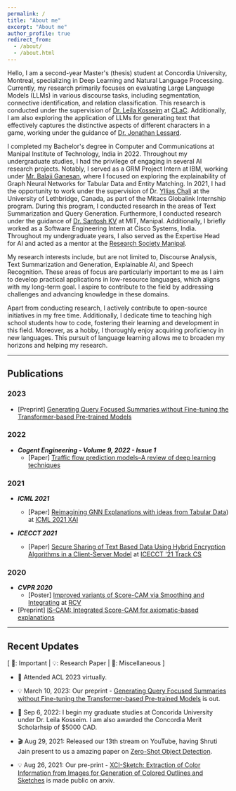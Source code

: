 ```yaml
---
permalink: /
title: "About me"
excerpt: "About me"
author_profile: true
redirect_from: 
  - /about/
  - /about.html
---
```


Hello, I am a second-year Master's (thesis) student at Concordia University, Montreal, specializing in Deep Learning and Natural Language Processing. Currently, my research primarily focuses on evaluating Large Language Models (LLMs) in various discourse tasks, including segmentation, connective identification, and relation classification. This research is conducted under the supervision of [Dr. Leila Kosseim](https://users.encs.concordia.ca/~kosseim/) at [CLaC](https://www.concordia.ca/ginacody/computer-science-software-eng/research/groups/computational-linguistics.html). Additionally, I am also exploring the application of LLMs for generating text that effectively captures the distinctive aspects of different characters in a game, working under the guidance of [Dr. Jonathan Lessard](https://www.concordia.ca/faculty/jonathan-lessard.html).
<br>

I completed my Bachelor's degree in Computer and Communications at Manipal Institute of Technology, India in 2022. Throughout my undergraduate studies, I had the privilege of engaging in several AI research projects. Notably, I served as a GRM Project Intern at IBM, working under [Mr. Balaji Ganesan](https://research.ibm.com/people/balaji-ganesan), where I focused on exploring the explainability of Graph Neural Networks for Tabular Data and Entity Matching. In 2021, I had the opportunity to work under the supervision of Dr. [Yllias Chali](https://www.cs.uleth.ca/~chali/) at the University of Lethbridge, Canada, as part of the Mitacs Globalink Internship program. During this program, I conducted research in the areas of Text Summarization and Query Generation. Furthermore, I conducted research under the guidance of [Dr. Santosh KV](https://manipal.edu/mit/department-faculty/faculty-list/santhosh-kv.html) at MIT, Manipal. Additionally, I briefly worked as a Software Engineering Intern at Cisco Systems, India. Throughout my undergraduate years, I also served as the Expertise Head for AI and acted as a mentor at the [Research Society Manipal](http://www.researchsocietymit.com/).
<br>
 
My research interests include, but are not limited to, Discourse Analysis, Text Summarization and Generation, Explainable AI, and Speech Recognition. These areas of focus are particularly important to me as I aim to develop practical applications in low-resource languages, which aligns with my long-term goal. I aspire to contribute to the field by addressing challenges and advancing knowledge in these domains.
<br>

Apart from conducting research, I actively contribute to open-source initiatives in my free time. Additionally, I dedicate time to teaching high school students how to code, fostering their learning and development in this field. Moreover, as a hobby, I thoroughly enjoy acquiring proficiency in new languages. This pursuit of language learning allows me to broaden my horizons and helping my research.


--- 
## Publications
### 2023

- [Preprint] [Generating Query Focused Summaries without Fine-tuning the Transformer-based Pre-trained Models](https://arxiv.org/abs/2303.06230)


### 2022
- ***Cogent Engineering - Volume 9, 2022 - Issue 1***
  - [Paper] [Traffic flow prediction models–A review of deep learning techniques](https://www.tandfonline.com/doi/full/10.1080/23311916.2021.2010510) 

### 2021
- ***ICML 2021***
  - [Paper] [Reimagining GNN Explanations with ideas from Tabular Data](https://arxiv.org/abs/2106.12665)) at [ICML 2021 XAI](https://icml2021-xai.github.io/)
  
- ***ICECCT 2021***
  - [Paper] [Secure Sharing of Text Based Data Using Hybrid Encryption Algorithms in a Client-Server Model](https://ieeexplore.ieee.org/abstract/document/9616671) at [ICECCT '21 Track CS](https://www.climatechange.ai/events/neurips2022)

### 2020
- ***CVPR 2020***
  - [Poster] [Improved variants of Score-CAM via Smoothing and Integrating](https://drive.google.com/file/d/10at_w7Wlkz0Ig4fU9BoNWe8m8FttlaDD/view) at [RCV](https://sites.google.com/view/rcv-cvpr2021/accepted-work?authuser=0)
- [Preprint] [IS-CAM: Integrated Score-CAM for axiomatic-based explanations](https://arxiv.org/abs/2010.03023)
  

---
## Recent Updates
[ 🌟: Important | 💡: Research Paper | 📆: Miscellaneous ]

- 🌟 Attended ACL 2023 virtually.

- 💡 March 10, 2023: Our preprint - [Generating Query Focused Summaries without Fine-tuning the Transformer-based Pre-trained Models](https://arxiv.org/abs/2303.06230) is out.

- 🌟 Sep 6, 2022: I begin my graduate studies at Concorida University under Dr. Leila Kosseim. I am also awarded the Concordia Merit Scholarhsip of $5000 CAD. 



- 🎬	Aug 29, 2021: Released our 13th stream on YouTube, having Shruti Jain present to us a amazing paper on [Zero-Shot Object Detection](https://www.youtube.com/watch?v=f-UELOTXlB4).


- 💡 Aug 26, 2021: Our pre-print - [XCI-Sketch: Extraction of Color Information from Images for Generation of Colored Outlines and Sketches](https://arxiv.org/abs/2108.11554) is made public on arxiv.
